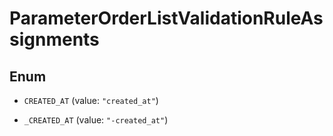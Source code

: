 

# ParameterOrderListValidationRuleAssignments

## Enum


* `CREATED_AT` (value: `"created_at"`)

* `_CREATED_AT` (value: `"-created_at"`)



